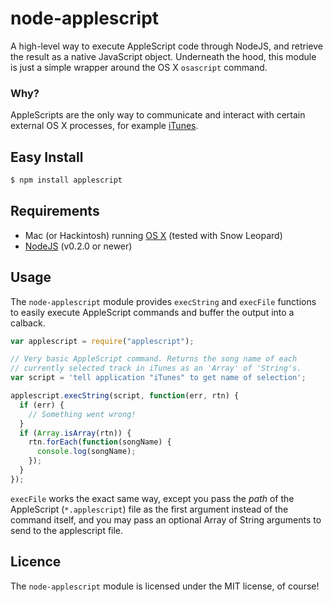 node-applescript
================

A high-level way to execute AppleScript code through NodeJS, and retrieve
the result as a native JavaScript object. Underneath the hood, this
module is just a simple wrapper around the OS X `osascript` command.

### Why?
AppleScripts are the only way to communicate and interact with certain
external OS X processes, for example [iTunes](http://www.itunes.com).

Easy Install
------------

``` bash
$ npm install applescript
```

Requirements
------------

 * Mac (or Hackintosh) running [OS X](http://www.apple.com/macosx) (tested with Snow Leopard)
 * [NodeJS](http://nodejs.org) (v0.2.0 or newer)

Usage
-----

The `node-applescript` module provides `execString` and `execFile` functions
to easily execute AppleScript commands and buffer the output into a calback.

``` js
var applescript = require("applescript");

// Very basic AppleScript command. Returns the song name of each
// currently selected track in iTunes as an 'Array' of 'String's.
var script = 'tell application "iTunes" to get name of selection';

applescript.execString(script, function(err, rtn) {
  if (err) {
    // Something went wrong!
  }
  if (Array.isArray(rtn)) {
    rtn.forEach(function(songName) {
      console.log(songName);
    });
  }
});
```

`execFile` works the exact same way, except you pass the _path_ of the AppleScript
(`*.applescript`) file as the first argument instead of the command itself, and you
may pass an optional Array of String arguments to send to the applescript file.

Licence
-------

The `node-applescript` module is licensed under the MIT license, of course!
